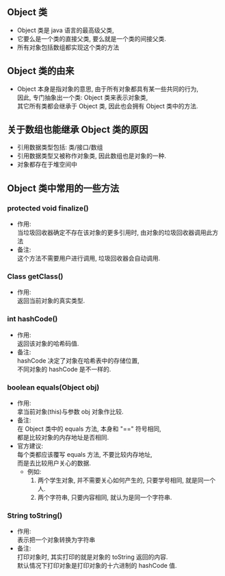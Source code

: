 ## Object 类
- Object 类是 java 语言的最高级父类,  
- 它要么是一个类的直接父类, 要么就是一个类的间接父类.
- 所有对象包括数组都实现这个类的方法   

## Object 类的由来
- Object 本身是指对象的意思, 由于所有对象都具有某一些共同的行为,  
  因此, 专门抽象出一个类: Object 类来表示对象类,    
  其它所有类都会继承于 Object 类, 因此也会拥有 Object 类中的方法.  

## 关于数组也能继承 Object 类的原因
- 引用数据类型包括: 类/接口/数组
- 引用数据类型又被称作对象类, 因此数组也是对象的一种.
- 对象都存在于堆空间中

## Object 类中常用的一些方法
### protected void finalize()
- 作用:  
  当垃圾回收器确定不存在该对象的更多引用时, 由对象的垃圾回收器调用此方法
- 备注:  
  这个方法不需要用户进行调用, 垃圾回收器会自动调用.

### Class getClass()
- 作用:  
  返回当前对象的真实类型.

### int hashCode()
- 作用:  
  返回该对象的哈希码值.   
- 备注:  
  hashCode 决定了对象在哈希表中的存储位置,  
  不同对象的 hashCode 是不一样的.

### boolean equals(Object obj)
- 作用:  
  拿当前对象(this)与参数 obj 对象作比较.
- 备注:  
  在 Object 类中的 equals 方法, 本身和 "==" 符号相同,  
  都是比较对象的内存地址是否相同.
- 官方建议:  
  每个类都应该覆写 equals 方法, 不要比较内存地址,  
  而是去比较用户关心的数据.  
  - 例如:  
    1. 两个学生对象, 并不需要关心如何产生的, 只要学号相同, 就是同一个人.
    2. 两个字符串, 只要内容相同, 就认为是同一个字符串.

### String toString()
- 作用:  
  表示把一个对象转换为字符串
- 备注:  
  打印对象时, 其实打印的就是对象的 toString 返回的内容.  
  默认情况下打印对象是打印对象的十六进制的 hashCode 值.